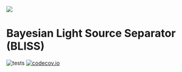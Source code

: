 ![](http://portal.nersc.gov/project/dasrepo/celeste/sample_sky.jpg)


Bayesian Light Source Separator (BLISS)
========
![tests](https://github.com/applied-bayes/bliss/workflows/tests/badge.svg)
[![codecov.io](https://codecov.io/gh/applied-bayes/bliss/branch/master/graphs/badge.svg?branch=master&token=Jgzv0gn3rA)](http://codecov.io/github/applied-bayes/celeste?branch=master)

